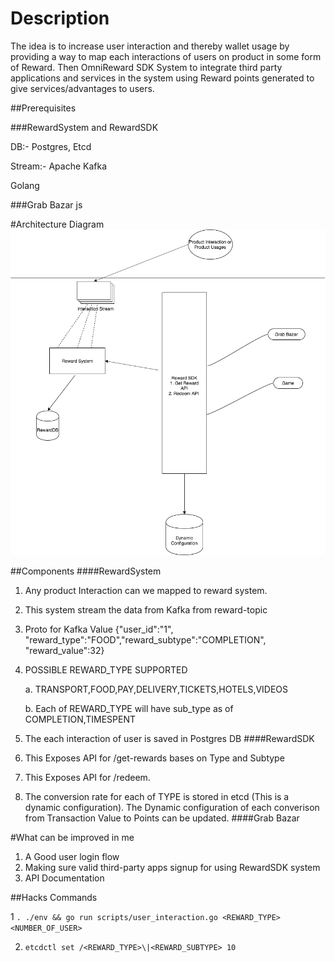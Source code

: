 # Description

The idea is to increase user interaction and thereby wallet usage by providing a way to map each interactions of users on product in some form of Reward. Then OmniReward SDK System to integrate third party applications and services in the system using Reward points generated to give services/advantages to users.

##Prerequisites

###RewardSystem and RewardSDK

DB:- Postgres, Etcd

Stream:- Apache Kafka

Golang

###Grab Bazar
js

#Architecture Diagram
![architecture](assets/imgs/architecture.png)

##Components
####RewardSystem
1. Any product Interaction can we mapped to reward system.
2. This system stream the data from Kafka from reward-topic
3. Proto for Kafka Value {"user_id":"1", "reward_type":"FOOD","reward_subtype":"COMPLETION", "reward_value":32}
4. POSSIBLE REWARD_TYPE SUPPORTED

    a. TRANSPORT,FOOD,PAY,DELIVERY,TICKETS,HOTELS,VIDEOS
    
    b. Each of REWARD_TYPE will have sub_type as of COMPLETION,TIMESPENT
5. The each interaction of user is saved in Postgres DB
####RewardSDK
1. This Exposes API for /get-rewards bases on Type and Subtype
2. This Exposes API for /redeem.
3. The conversion rate for each of TYPE is stored in etcd (This is a dynamic configuration). The Dynamic configuration of each converison from Transaction Value to Points can be updated.
####Grab Bazar

#What can be improved in me
1. A Good user login flow
2. Making sure valid third-party apps signup for using RewardSDK system
3. API Documentation


##Hacks Commands

1 `. ./env && go run scripts/user_interaction.go <REWARD_TYPE> <NUMBER_OF_USER>`

2. `etcdctl set /<REWARD_TYPE>\|<REWARD_SUBTYPE> 10`